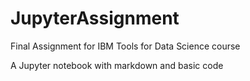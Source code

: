 # JupyterAssignment
Final Assignment for IBM Tools for Data Science course

A Jupyter notebook with markdown and basic code
